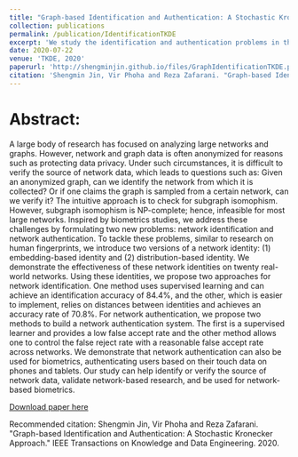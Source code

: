 ```yaml
---
title: "Graph-based Identification and Authentication: A Stochastic Kronecker Approach"
collection: publications
permalink: /publication/IdentificationTKDE
excerpt: 'We study the identification and authentication problems in the graph settings. We demonstrate the method can be used for biometrics, authenticating users based on their touch data on phones and tablets.'
date: 2020-07-22
venue: 'TKDE, 2020'
paperurl: 'http://shengminjin.github.io/files/GraphIdentificationTKDE.pdf'
citation: 'Shengmin Jin, Vir Phoha and Reza Zafarani. "Graph-based Identification and Authentication: A Stochastic Kronecker Approach." IEEE Transactions on Knowledge and Data Engineering. 2020.'
---
```

Abstract:
======
A large body of research has focused on analyzing large networks and graphs. However, network and graph data is often anonymized for reasons such as protecting data privacy. Under such circumstances, it is difficult to verify the source of network data, which leads to questions such as: Given an anonymized graph, can we identify the network from which it is collected? Or if one claims the graph is sampled from a certain network, can we verify it? The intuitive approach is to check for subgraph isomophism. However, subgraph isomophism is NP-complete; hence, infeasible for most large networks. Inspired by biometrics studies, we address these challenges by formulating two new problems: network identification and network authentication. To tackle these problems, similar to research on human fingerprints, we introduce two versions of a network identity: (1) embedding-based identity and (2) distribution-based identity. We demonstrate the effectiveness of these network identities on twenty real-world networks. Using these identities, we propose two approaches for network identification. One method uses supervised learning and can achieve an identification accuracy of 84.4%, and the other, which is easier to implement, relies on distances between identities and achieves an accuracy rate of 70.8%. For network authentication, we propose two methods to build a network authentication system. The first is a supervised learner and provides a low false accept rate and the other method allows one to control the false reject rate with a reasonable false accept rate across networks. We demonstrate that network authentication can also be used for biometrics, authenticating users based on their touch data on phones and tablets. Our study can help identify or verify the source of network data, validate network-based research, and be used for network-based biometrics.

[Download paper here](http://shengminjin.github.io/files/GraphIdentificationTKDE.pdf)

Recommended citation: Shengmin Jin, Vir Phoha and Reza Zafarani. "Graph-based Identification and Authentication: A Stochastic Kronecker Approach." IEEE Transactions on Knowledge and Data Engineering. 2020.

